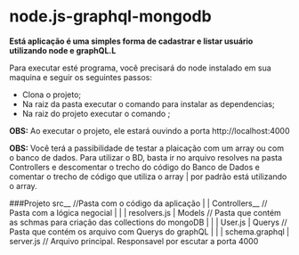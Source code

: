 # node.js-graphql-mongodb

**Está aplicação é uma simples forma de cadastrar e listar usuário utilizando node e graphQL.L**

<p>Para executar esté programa, você precisará do node instalado em sua maquina e seguir os seguintes passos:</p>

<ul>
  <li>Clona o projeto;</li>
  <li>Na raiz da pasta executar o comando <yarn install> para instalar as dependencias;</li>
  <li>Na raiz do projeto executar o comando <node src/server.js>;</li>
</ul>

<span><strong>OBS:</strong> Ao executar o projeto, ele estará ouvindo a porta http://localhost:4000</span>

<span><strong>OBS:</strong> Você terá a passibilidade de testar a plaicação com um array ou com o banco de dados. Para utilizar o BD, basta ir no arquivo resolves na pasta Controllers e descomentar o trecho do código do Banco de Dados e comentar o trecho de código que utiliza o array | por padrão está utilizando o array.</span>

###Projeto
src__ //Pasta com o código da aplicação
    |
    |
    Controllers__ // Pasta com a lógica negocial
    |           |
    |           resolvers.js
    |
    Models // Pasta que contém as schmas para criação das collections do mongoDB
    |     |
    |     User.js
    |
    Querys // Pasta que contém os arquivo com Querys do graphQL
    |    |
    |    schema.graphql
    |
    server.js // Arquivo principal. Responsavel por escutar a porta 4000
